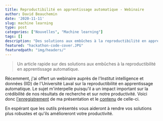 ```yaml
---
title: Reproductibilité en apprentissage automatique - Webinaire
author: David Beauchemin
date: '2020-11-11'
slug: machine learning
type: post
categories: ["Nouvelles", "Machine learning"]
tags: []
description: "Des solutions aux embûches à la reproductibilité en apprentissage automatique"
featured: "hackathon-code-cover.JPG"
featuredpath: "img/headers/"
---
```


> Un article rapide sur des solutions aux embûches à la reproductibilité en apprentissage automatique.

Récemment, j'ai offert un webinaire auprès de l'Institut intelligence et données (IID) de l'Université Laval sur la reproductibilité en apprentissage automatique. Le sujet m'interpelle puisqu'il a un impact important sur la crédibilité de nos résultats de recherche et sur notre productivité. Voici donc [l'enregistrement](https://www.youtube.com/watch?v=Fw_lRiTrmnk&feature=youtu.be)  de ma présentation et le [contenu](https://davebulaval.github.io/reproductibilite-en-apprentissage-automatique/) de celle-ci.

En espérant que les outils présentés vous aideront à rendre vos solutions plus robustes et qu'ils amélioreront votre productivité.

